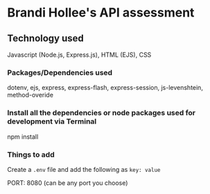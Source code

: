 # Brandi Hollee's API assessment

## Technology used 

 Javascript (Node.js, Express.js), HTML (EJS), CSS

### Packages/Dependencies used

dotenv, ejs, express, express-flash, express-session, js-levenshtein, method-overide

### Install all the dependencies or node packages used for development via Terminal

npm install

### Things to add

Create a `.env` file and add the following as `key: value`

PORT: 8080 (can be any port you choose)
